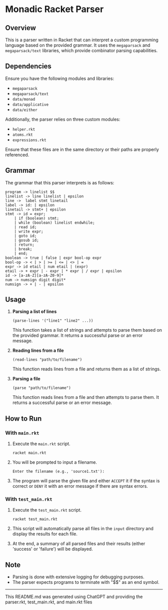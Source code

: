 # Monadic Racket Parser

## Overview
This is a parser written in Racket that can interpret a custom programming language based on the provided grammar. It uses the `megaparsack` and `megaparsack/text` libraries, which provide combinator parsing capabilities.

## Dependencies
Ensure you have the following modules and libraries:
- `megaparsack`
- `megaparsack/text`
- `data/monad`
- `data/applicative`
- `data/either`

Additionally, the parser relies on three custom modules:
- `helper.rkt`
- `atoms.rkt`
- `expressions.rkt`

Ensure that these files are in the same directory or their paths are properly referenced.

## Grammar
The grammar that this parser interprets is as follows:

```
program -> linelist $$ 
linelist -> line linelist | epsilon 
line ->  label stmt linetail 
label -> id: | epsilon 
linetail -> stmt+ | epsilon 
stmt -> id = expr; 
	| if (boolean) stmt; 
	| while (boolean) linelist endwhile;
	| read id; 
	| write expr; 
	| goto id; 
	| gosub id; 
	| return;
	| break;
	| end; 
boolean -> true | false | expr bool-op expr 
bool-op -> < | > | >= | <= | <> | =
expr -> id etail | num etail | (expr) 
etail -> + expr | - expr | * expr | / expr | epsilon
id -> [a-zA-Z][a-zA-Z0-9]*
num -> numsign digit digit*
numsign -> + | - | epsilon 
```

## Usage

1. **Parsing a list of lines**
   ```racket
   (parse-lines '("line1" "line2" ...))
   ```

   This function takes a list of strings and attempts to parse them based on the provided grammar. It returns a successful parse or an error message.

2. **Reading lines from a file**
   ```racket
   (read-lines "path/to/filename")
   ```

   This function reads lines from a file and returns them as a list of strings.

3. **Parsing a file**
   ```racket
   (parse "path/to/filename")
   ```

   This function reads lines from a file and then attempts to parse them. It returns a successful parse or an error message.

## How to Run

### With `main.rkt`

1. Execute the `main.rkt` script.
   ```racket
   racket main.rkt
   ```

2. You will be prompted to input a filename.
   ```
   Enter the filename (e.g., 'source1.txt'):
   ```

3. The program will parse the given file and either `ACCEPT` it if the syntax is correct or `DENY` it with an error message if there are syntax errors.

### With `test_main.rkt`

1. Execute the `test_main.rkt` script.
   ```racket
   racket test_main.rkt
   ```

2. This script will automatically parse all files in the `input` directory and display the results for each file.

3. At the end, a summary of all parsed files and their results (either 'success' or 'failure') will be displayed.

## Note

- Parsing is done with extensive logging for debugging purposes.
- The parser expects programs to terminate with "$$" as an end symbol.

---
This README.md was generated using ChatGPT and providing the parser.rkt, test_main.rkt, and main.rkt files
